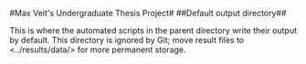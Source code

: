 #Max Veit's Undergraduate Thesis Project#
##Default output directory##

This is where the automated scripts in the parent directory write their output
by default. This directory is ignored by Git; move result files to
<../results/data/> for more permanent storage.
